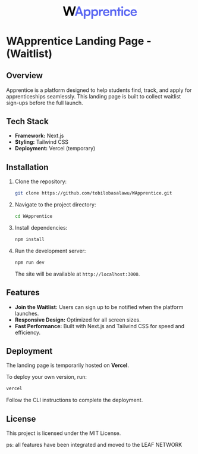 <p align="center">
  <img src="public/logo.svg" alt="WApprentice Logo" width="200">
</p>

# WApprentice Landing Page - (Waitlist)

## Overview
Apprentice is a platform designed to help students find, track, and apply for apprenticeships seamlessly. This landing page is built to collect waitlist sign-ups before the full launch.

## Tech Stack
- **Framework:** Next.js
- **Styling:** Tailwind CSS
- **Deployment:** Vercel (temporary)

## Installation

1. Clone the repository:
   ```bash
   git clone https://github.com/tobilobasalawu/WApprentice.git
   ```
2. Navigate to the project directory:
   ```bash
   cd WApprentice
   ```
3. Install dependencies:
   ```bash
   npm install
   ```
4. Run the development server:
   ```bash
   npm run dev
   ```
   The site will be available at `http://localhost:3000`.

## Features
- **Join the Waitlist:** Users can sign up to be notified when the platform launches.
- **Responsive Design:** Optimized for all screen sizes.
- **Fast Performance:** Built with Next.js and Tailwind CSS for speed and efficiency.

## Deployment
The landing page is temporarily hosted on **Vercel**.

To deploy your own version, run:
```bash
vercel
```
Follow the CLI instructions to complete the deployment.

## License
This project is licensed under the MIT License.


ps: all features have been integrated and moved to the LEAF NETWORK
